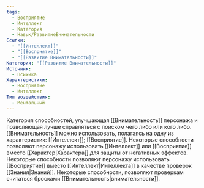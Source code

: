 ```yaml
---
tags:
  - Восприятие
  - Интеллект
  - Категория
  - Навык/РазвитиеВнимательности
Ссылки:
  - "[[Интеллект]]"
  - "[[Восприятие]]"
  - "[[Развитие Внимательности]]"
Категория: "[[Развитие Внимательности]]"
Источник:
  - Психика
Характеристики:
  - Восприятие
  - Интеллект
Тип воздействия:
  - Ментальный
---
```

Категория способностей, улучшающая [[Внимательность]] персонажа и позволяющая лучше справляться с поиском чего либо или кого либо. [[Внимательность]] можно использовать, полагаясь на одну из характеристик: [[Интеллект]]; [[Восприятие]]. Некоторые способности позволяют персонажу использовать [[Интеллект]] или [[Восприятие]] вместо [[Характер|Характера]] для защиты от негативных эффектов. Некоторые способности позволяют персонажу использовать [[Восприятие]] вместо [[Интеллект|Интеллекта]] в качестве проверок [[Знания|Знаний]]. Некоторые способности, позволяют проверкам считаться бросками [[Внимательность|внимательности]]. 